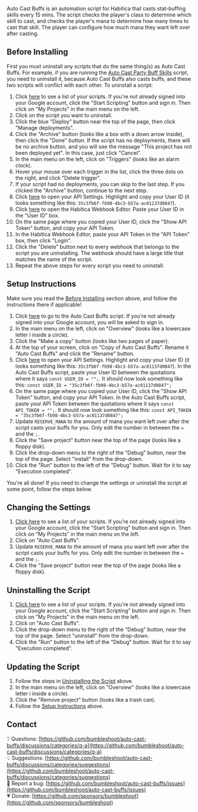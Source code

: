 Auto Cast Buffs is an automation script for Habitica that casts stat-buffing skills every 15 mins. The script checks the player's class to determine which skill to cast, and checks the player's mana to determine how many times to cast that skill. The player can configure how much mana they want left over after casting.

## Before Installing
First you must uninstall any scripts that do the same thing(s) as Auto Cast Buffs. For example, if you are running the [Auto Cast Party Buff Skills](https://habitica.fandom.com/wiki/Google_Apps_Script#Auto_Cast_Party_Buff_Skills) script, you need to uninstall it, because Auto Cast Buffs also casts buffs, and these two scripts will conflict with each other. To uninstall a script:
1. Click [here](https://script.google.com/home) to see a list of your scripts. If you're not already signed into your Google account, click the "Start Scripting" button and sign in. Then click on "My Projects" in the main menu on the left.
2. Click on the script you want to uninstall.
3. Click the blue "Deploy" button near the top of the page, then click "Manage deployments".
4. Click the "Archive" button (looks like a box with a down arrow inside), then click the "Done" button. If the script has no deployments, there will be no archive button, and you will see the message "This project has not been deployed yet". In this case, just click "Cancel".
5. In the main menu on the left, click on "Triggers" (looks like an alarm clock).
6. Hover your mouse over each trigger in the list, click the three dots on the right, and click "Delete trigger".
7. If your script had no deployments, you can skip to the last step. If you clicked the "Archive" button, continue to the next step.
8. Click [here](https://habitica.com/user/settings/api) to open your API Settings. Highlight and copy your User ID (it looks something like this: `35c3fb6f-fb98-4bc3-b57a-ac01137d0847`).
9. Click [here](https://robwhitaker.com/habitica-webhook-editor/) to open the Habitica Webhook Editor. Paste your User ID in the "User ID" box.
10. On the same page where you copied your User ID, click the "Show API Token" button, and copy your API Token.
11. In the Habitica Webhook Editor, paste your API Token in the "API Token" box, then click "Login".
12. Click the "Delete" button next to every webhook that belongs to the script you are uninstalling. The webhook should have a large title that matches the name of the script.
13. Repeat the above steps for every script you need to uninstall.

## Setup Instructions
Make sure you read the [Before Installing](#before-installing) section above, and follow the instructions there if applicable!
1. Click [here](https://script.google.com/d/1zP3Qb7F0HJyyVCMap_Fj_g_UXUAiGHiAZaytmwl5s-CDJ9i3LVKlZ4jC/edit?usp=sharing) to go to the Auto Cast Buffs script. If you're not already signed into your Google account, you will be asked to sign in.
2. In the main menu on the left, click on "Overview" (looks like a lowercase letter i inside a circle).
3. Click the "Make a copy" button (looks like two pages of paper).
4. At the top of your screen, click on "Copy of Auto Cast Buffs". Rename it "Auto Cast Buffs" and click the "Rename" button.
5. Click [here](https://habitica.com/user/settings/api) to open your API Settings. Highlight and copy your User ID (it looks something like this: `35c3fb6f-fb98-4bc3-b57a-ac01137d0847`). In the Auto Cast Buffs script, paste your User ID between the quotations where it says `const USER_ID = "";`. It should now look something like this: `const USER_ID = "35c3fb6f-fb98-4bc3-b57a-ac01137d0847";`
6. On the same page where you copied your User ID, click the "Show API Token" button, and copy your API Token. In the Auto Cast Buffs script, paste your API Token between the quotations where it says `const API_TOKEN = "";`. It should now look something like this: `const API_TOKEN = "35c3fb6f-fb98-4bc3-b57a-ac01137d0847";`
7. Update `RESERVE_MANA` to the amount of mana you want left over after the script casts your buffs for you. Only edit the number in between the `=` and the `;`.
8. Click the "Save project" button near the top of the page (looks like a floppy disk).
9. Click the drop-down menu to the right of the "Debug" button, near the top of the page. Select "install" from the drop-down.
10. Click the "Run" button to the left of the "Debug" button. Wait for it to say "Execution completed".

You're all done! If you need to change the settings or uninstall the script at some point, follow the steps below.

## Changing the Settings
1. [Click here](https://script.google.com/home) to see a list of your scripts. If you're not already signed into your Google account, click the "Start Scripting" button and sign in.  Then click on "My Projects" in the main menu on the left.
2. Click on "Auto Cast Buffs".
3. Update `RESERVE_MANA` to the amount of mana you want left over after the script casts your buffs for you. Only edit the number in between the `=` and the `;`.
4. Click the "Save project" button near the top of the page (looks like a floppy disk).

## Uninstalling the Script
1. [Click here](https://script.google.com/home) to see a list of your scripts. If you're not already signed into your Google account, click the "Start Scripting" button and sign in.  Then click on "My Projects" in the main menu on the left.
2. Click on "Auto Cast Buffs".
3. Click the drop-down menu to the right of the "Debug" button, near the top of the page. Select "uninstall" from the drop-down.
4. Click the "Run" button to the left of the "Debug" button. Wait for it to say "Execution completed".

## Updating the Script
1. Follow the steps in [Uninstalling the Script](#uninstalling-the-script) above.
2. In the main menu on the left, click on "Overview" (looks like a lowercase letter i inside a circle).
3. Click the "Remove project" button (looks like a trash can).
4. Follow the [Setup Instructions](#setup-instructions) above.

## Contact
:grey_question: Questions: [https://github.com/bumbleshoot/auto-cast-buffs/discussions/categories/q-a](https://github.com/bumbleshoot/auto-cast-buffs/discussions/categories/q-a)  
:bulb: Suggestions: [https://github.com/bumbleshoot/auto-cast-buffs/discussions/categories/suggestions](https://github.com/bumbleshoot/auto-cast-buffs/discussions/categories/suggestions)  
:lady_beetle: Report a bug: [https://github.com/bumbleshoot/auto-cast-buffs/issues](https://github.com/bumbleshoot/auto-cast-buffs/issues)  
:heartpulse: Donate: [https://github.com/sponsors/bumbleshoot](https://github.com/sponsors/bumbleshoot)